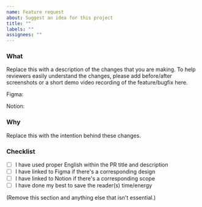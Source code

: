 ```yaml
---
name: Feature request
about: Suggest an idea for this project
title: ""
labels: ""
assignees: ""
---
```


### What

Replace this with a description of the changes that you are making. To help reviewers easily understand the changes, please add before/after screenshots or a short demo video recording of the feature/bugfix here.

Figma: 

Notion: 

### Why

Replace this with the intention behind these changes.

### Checklist

- [ ] I have used proper English within the PR title and description
- [ ] I have linked to Figma if there's a corresponding design
- [ ] I have linked to Notion if there's a corresponding scope
- [ ] I have done my best to save the reader(s) time/energy

(Remove this section and anything else that isn't essential.)
